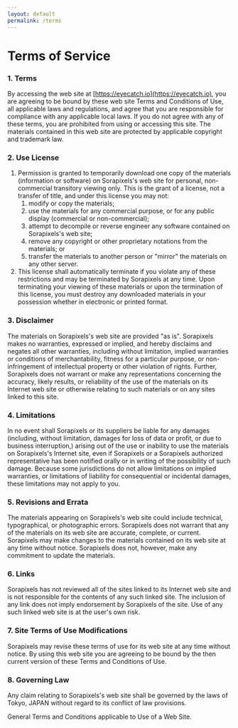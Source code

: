 ```yaml
---
layout: default
permalink: /terms
---
```



Terms of Service
================

### 1. Terms
By accessing the web site at [https://eyecatch.io](https://eyecatch.io), you are agreeing to be bound by these web site Terms and Conditions of Use, all applicable laws and regulations, and agree that you are responsible for compliance with any applicable local laws. If you do not agree with any of these terms, you are prohibited from using or accessing this site. The materials contained in this web site are protected by applicable copyright and trademark law.

### 2. Use License
  1. Permission is granted to temporarily download one copy of the materials (information or software) on Sorapixels's web site for personal, non-commercial transitory viewing only. This is the grant of a license, not a transfer of title, and under this license you may not:
      1. modify or copy the materials;
      2. use the materials for any commercial purpose, or for any public display (commercial or non-commercial);
      3. attempt to decompile or reverse engineer any software contained on Sorapixels's web site;
      4. remove any copyright or other proprietary notations from the materials; or
      5. transfer the materials to another person or "mirror" the materials on any other server.
  2. This license shall automatically terminate if you violate any of these restrictions and may be terminated by Sorapixels at any time. Upon terminating your viewing of these materials or upon the termination of this license, you must destroy any downloaded materials in your possession whether in electronic or printed format.

### 3. Disclaimer
  The materials on Sorapixels's web site are provided "as is". Sorapixels makes no warranties, expressed or implied, and hereby disclaims and negates all other warranties, including without limitation, implied warranties or conditions of merchantability, fitness for a particular purpose, or non-infringement of intellectual property or other violation of rights. Further, Sorapixels does not warrant or make any representations concerning the accuracy, likely results, or reliability of the use of the materials on its Internet web site or otherwise relating to such materials or on any sites linked to this site.

### 4. Limitations
  In no event shall Sorapixels or its suppliers be liable for any damages (including, without limitation, damages for loss of data or profit, or due to business interruption,) arising out of the use or inability to use the materials on Sorapixels's Internet site, even if Sorapixels or a Sorapixels authorized representative has been notified orally or in writing of the possibility of such damage. Because some jurisdictions do not allow limitations on implied warranties, or limitations of liability for consequential or incidental damages, these limitations may not apply to you.

### 5. Revisions and Errata
  The materials appearing on Sorapixels's web site could include technical, typographical, or photographic errors. Sorapixels does not warrant that any of the materials on its web site are accurate, complete, or current. Sorapixels may make changes to the materials contained on its web site at any time without notice. Sorapixels does not, however, make any commitment to update the materials.

### 6. Links
  Sorapixels has not reviewed all of the sites linked to its Internet web site and is not responsible for the contents of any such linked site. The inclusion of any link does not imply endorsement by Sorapixels of the site. Use of any such linked web site is at the user's own risk.

### 7. Site Terms of Use Modifications
  Sorapixels may revise these terms of use for its web site at any time without notice. By using this web site you are agreeing to be bound by the then current version of these Terms and Conditions of Use.

### 8. Governing Law
  Any claim relating to Sorapixels's web site shall be governed by the laws of Tokyo, JAPAN without regard to its conflict of law provisions.

  General Terms and Conditions applicable to Use of a Web Site.
